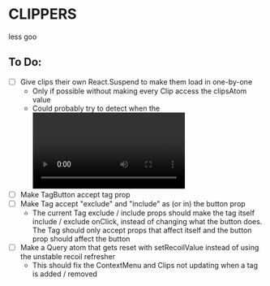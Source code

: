 # CLIPPERS

less goo

## To Do:

- [ ] Give clips their own React.Suspend to make them load in one-by-one
  - Only if possible without making every Clip access the clipsAtom value
  - Could probably try to detect when the <video> source has loaded and suspend until that
- [ ] Make TagButton accept tag prop
- [ ] Make Tag accept "exclude" and "include" as (or in) the button prop
  - The current Tag exclude / include props should make the tag itself include / exclude onClick, instead of changing what the button does. The Tag should only accept props that affect itself and the button prop should affect the button
- [ ] Make a Query atom that gets reset with setRecoilValue instead of using the unstable recoil refresher
  - This should fix the ContextMenu and Clips not updating when a tag is added / removed
